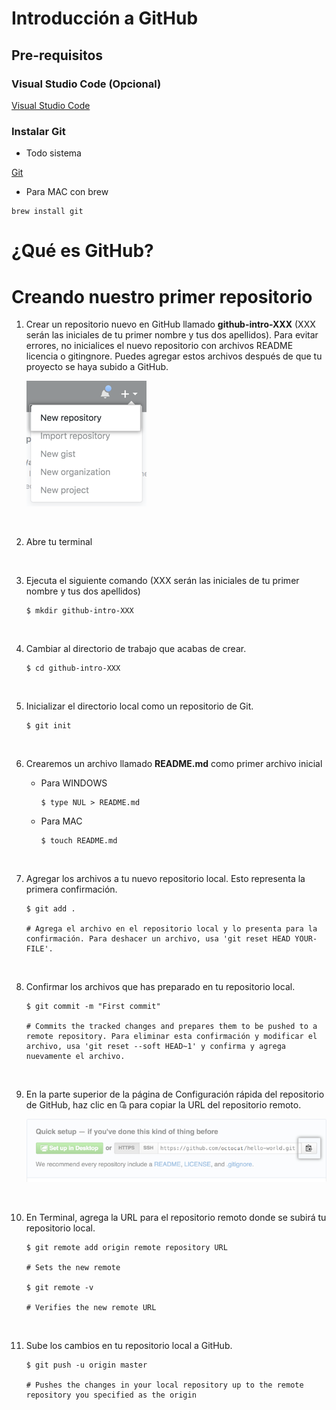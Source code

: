 # Introducción a GitHub

## Pre-requisitos

### Visual Studio Code (Opcional)

[Visual Studio Code](https://code.visualstudio.com/)

### Instalar Git


* Todo sistema

[Git](https://git-scm.com/downloads)


* Para MAC con brew

```
brew install git
```

# ¿Qué es GitHub?

# Creando nuestro primer repositorio

1. Crear un repositorio nuevo en GitHub llamado **github-intro-XXX** (XXX serán las iniciales de tu primer nombre y tus dos apellidos). Para evitar errores, no inicialices el nuevo repositorio con archivos README licencia o gitingnore. Puedes agregar estos archivos después de que tu proyecto se haya subido a GitHub.

    ![Ceate-Repo](/images/repo-create.png)

<br />

2. Abre tu terminal

<br />

3. Ejecuta el siguiente comando (XXX serán las iniciales de tu primer nombre y tus dos apellidos)
    ```
    $ mkdir github-intro-XXX
    ```

<br />

4. Cambiar al directorio de trabajo que acabas de crear.
    ```
    $ cd github-intro-XXX
    ```

<br />

5. Inicializar el directorio local como un repositorio de Git.
    ```
    $ git init
    ```
<br />

6. Crearemos un archivo llamado **README.md** como primer archivo inicial

    * Para WINDOWS
        ```
        $ type NUL > README.md
        ```

    * Para MAC
        ```
        $ touch README.md
        ```
<br />

7. Agregar los archivos a tu nuevo repositorio local. Esto representa la primera confirmación.
    ```
    $ git add .

    # Agrega el archivo en el repositorio local y lo presenta para la confirmación. Para deshacer un archivo, usa 'git reset HEAD YOUR-FILE'.
    ```

<br />

8. Confirmar los archivos que has preparado en tu repositorio local. 
    ```
    $ git commit -m "First commit"

    # Commits the tracked changes and prepares them to be pushed to a remote repository. Para eliminar esta confirmación y modificar el archivo, usa 'git reset --soft HEAD~1' y confirma y agrega nuevamente el archivo.
    ```

<br />

9. En la parte superior de la página de Configuración rápida del repositorio de GitHub, haz clic en ![Clone-Icon](/images/clone-icon.png) para copiar la URL del repositorio remoto.

    ![Copy-Repo](/images/copy-remote-repository-url-quick-setup.png)

<br />

10. En Terminal, agrega la URL para el repositorio remoto donde se subirá tu repositorio local.
    ```
    $ git remote add origin remote repository URL

    # Sets the new remote

    $ git remote -v

    # Verifies the new remote URL
    ```

<br />

11. Sube los cambios en tu repositorio local a GitHub.
    ```
    $ git push -u origin master

    # Pushes the changes in your local repository up to the remote repository you specified as the origin
    ```